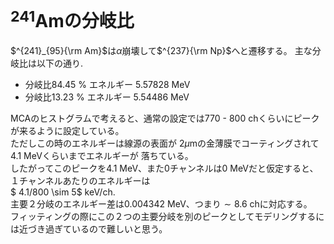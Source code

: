 # $^241$Amの分岐比
$^{241}_{95}{\rm Am}$は$\alpha$崩壊して$^{237}{\rm Np}$へと遷移する。
主な分岐比は以下の通り.  
- 分岐比84.45 % エネルギー 5.57828 MeV  
- 分岐比13.23 % エネルギー 5.54486 MeV  

MCAのヒストグラムで考えると、通常の設定では770 - 800 chくらいにピークが来るように設定している。  
ただしこの時のエネルギーは線源の表面が$~2\mu$mの金薄膜でコーティングされて4.1 MeVくらいまでエネルギーが
落ちている。  
したがってこのピークを4.1 MeV、また0チャンネルは0 MeVだと仮定すると、１チャンネルあたりのエネルギーは  
$ 4.1/800 \sim 5$ keV/ch.  
主要２分岐のエネルギー差は$0.004342$ MeV、つまり$\sim 8.6$ chに対応する。  
フィッティングの際にこの２つの主要分岐を別のピークとしてモデリングするには近づき過ぎているので難しいと思う。
